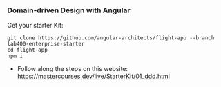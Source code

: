 ### Domain-driven Design with Angular

Get your starter Kit:

```
git clone https://github.com/angular-architects/flight-app --branch lab400-enterprise-starter
cd flight-app
npm i
```

- Follow along the steps on this website: https://mastercourses.dev/live/StarterKit/01_ddd.html

